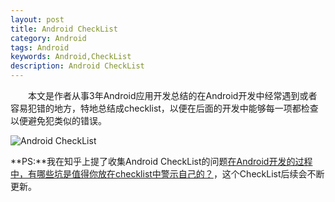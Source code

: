 ```yaml
---
layout: post
title: Android CheckList
category: Android
tags: Android
keywords: Android,CheckList
description: Android CheckList
---
```


&emsp;&emsp;本文是作者从事3年Android应用开发总结的在Android开发中经常遇到或者容易犯错的地方，特地总结成checklist，以便在后面的开发中能够每一项都检查以便避免犯类似的错误。

![Android CheckList](http://ww2.sinaimg.cn/large/6d17e381gw1eo36cd2tfwj20w012wast.jpg)

**PS:**我在知乎上提了收集Android CheckList的问题[在Android开发的过程中，有哪些坑是值得你放在checklist中警示自己的？](http://www.zhihu.com/question/27488517)，这个CheckList后续会不断更新。